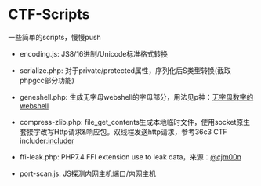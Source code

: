 # CTF-Scripts
一些简单的scripts，慢慢push


* encoding.js: JS8/16进制/Unicode标准格式转换

* serialize.php: 对于private/protected属性，序列化后S类型转换(截取phpgcc部分功能)

* geneshell.php: 生成无字母webshell的字母部分，用法见p神：[无字母数字的webshell](https://www.leavesongs.com/PENETRATION/webshell-without-alphanum.html#_4)

* compress-zlib.php: file_get_contents生成本地临时文件，使用socket原生套接字改写Http请求&响应包。双线程发送http请求，参考36c3 CTF includer:[includer](https://ljdd520.github.io/2020/01/15/hxp-36c3-ctf-Web-%E5%AD%A6%E4%B9%A0%E8%AE%B0%E5%BD%95/)

* ffi-leak.php: PHP7.4 FFI extension use to leak data，来源：[@cjm00n](https://cjm00n.top/CTF/tctf-2020-wp.html)

* port-scan.js: JS探测内网主机端口/内网主机
